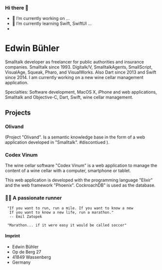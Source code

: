 ### Hi there 👋

- 🔭 I’m currently working on ...
- 🌱 I’m currently learning Swift, SwiftUI ...
- 
<!--
**Fulnir/Fulnir** is a ✨ _special_ ✨ repository because its `README.md` (this file) appears on your GitHub profile.

Here are some ideas to get you started:

- 🔭 I’m currently working on ...
- 🌱 I’m currently learning ...
- 👯 I’m looking to collaborate on ...
- 🤔 I’m looking for help with ...
- 💬 Ask me about ...
- 📫 How to reach me: ...
- 😄 Pronouns: ...
- ⚡ Fun fact: ...
-->

# Edwin Bühler

Smalltalk developer as freelancer for public authorities and insurance companies. Smalltalk since 1993. Digitalk/V, SmalltalkAgents, SmallScript, VisualAge, Squeak, Pharo, and VisualWorks. Also Dart since 2013 and Swift since 2014. 
I am currently working on a new wine cellar management application.

Specialties: Software development, MacOS X, iPhone and web applications, Smalltalk and Objective-C, Dart, Swift, wine cellar management.

## Projects

### Olivand
(Project "Olivand". Is a semantic knowledge base in the form of a web application developed in "Smalltalk". #discontiued ).

### Codex Vinum
The wine cellar software "Codex Vinum" is a web application to manage the content of a wine cellar with a computer, smartphone or tablet. 

This web application is developed with the programming language "Elixir" and the web framework "Phoenix". CockroachDB" is used as the database.

### 🏃🏻 A passionate runner

```
 "If you want to run, run a mile. If you want to know a new 
  If you want to know a new life, run a marathon."
  -- Emil Zatopek 
```

```
 "Marathon... if it were easy it would be called soccer"
```

#### Imprint

- Edwin Bühler
- Op de Berg 27
- 41849 Wassenberg
- Germany
